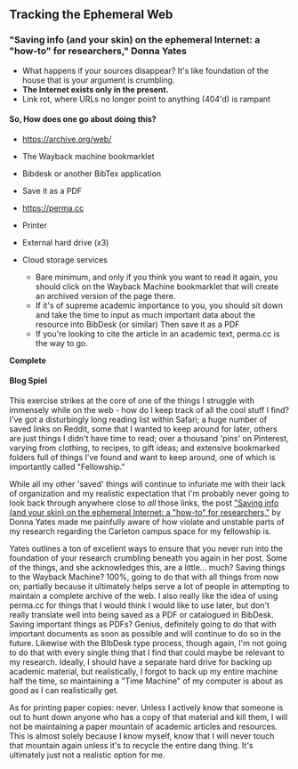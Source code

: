 ## Tracking the Ephemeral Web
### "Saving info (and your skin) on the ephemeral Internet: a "how-to" for researchers," Donna Yates
- What happens if your sources disappear? It's like foundation of the house that is your argument is crumbling.
- **The Internet exists only in the present.**
- Link rot, where URLs no longer point to anything (404'd) is rampant

#### So, How does one go about doing this?
- https://archive.org/web/
- The Wayback machine bookmarklet
- Bibdesk or another BibTex application
- Save it as a PDF
- https://perma.cc
- Printer
- External hard drive (x3)
- Cloud storage services

    - Bare minimum, and only if you think you want to read it again, you should click on the Wayback Machine bookmarklet that will create an archived version of the page there.
    - If it's of supreme academic importance to you, you should sit down and take the time to input as much important data about the resource into BibDesk (or similar)
	Then save it as a PDF
    - If you're looking to cite the article in an academic text, perma.cc is the way to go. 

**Complete**

#### Blog Spiel
This exercise strikes at the core of one of the things I struggle with immensely while on the web - how do I keep track of all the cool stuff I find? I've got a disturbingly long reading list within Safari; a huge number of saved links on Reddit, some that I wanted to keep around for later, others are just things I didn't have time to read; over a thousand 'pins' on Pinterest, varying from clothing, to recipes, to gift ideas; and extensive bookmarked folders full of things I've found and want to keep around, one of which is importantly called "Fellowship." 

While all my other 'saved' things will continue to infuriate me with their lack of organization and my realistic expectation that I'm probably never going to look back through anywhere close to *all* those links, the post ["Saving info (and your skin) on the ephemeral Internet: a "how-to" for researchers,"](http://www.anonymousswisscollector.com/2015/10/saving-info-and-your-skin-on-the-ephemeral-internet-a-how-to-for-researchers.html) by Donna Yates made me painfully aware of how violate and unstable parts of my research regarding the Carleton campus space for my fellowship is.   

Yates outlines a ton of excellent ways to ensure that you never run into the foundation of your research crumbling beneath you again in her post. Some of the things, and she acknowledges this, are a little... much? Saving things to the Wayback Machine? 100%, going to do that with all things from now on; partially because it ultimately helps serve a lot of people in attempting to maintain a complete archive of the web. I also really like the idea of using perma.cc for things that I would think I would like to use later, but don't really translate well into being saved as a PDF or catalogued in BibDesk. Saving important things as PDFs? Genius, definitely going to do that with important documents as soon as possible and will continue to do so in the future. Likewise with the BIbDesk type process, though again, I'm not going to do that with every single thing that I find that could maybe be relevant to my research. Ideally, I should have a separate hard drive for backing up academic material, but realistically, I forgot to back up my entire machine half the time, so maintaining a "Time Machine" of my computer is about as good as I can realistically get.

As for printing paper copies: never. Unless I actively know that someone is out to hunt down anyone who has a copy of that material and kill them, I will not be maintaining a paper mountain of academic articles and resources. This is almost solely because I know myself, know that I will never touch that mountain again unless it's to recycle the entire dang thing. It's ultimately just not a realistic option for me.   
